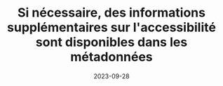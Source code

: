 ---
title: Si nécessaire, des informations supplémentaires sur l'accessibilité sont disponibles dans les métadonnées 
abstract:  
categories: ["Identification"]
agrege: E014
opquast: N/A
indiceebook: '14'
description: "Règle n° 014"
before: "012"
weight: "014"
after: "016"
actif: '1'
layout: rules
date: 2023-09-28
tags: ["Accessibilité", ""]
objectif: ["Améliorer l’accessibilité des contenus aux lectrices et lecteurs handicapées."]
Meo: ["Rédiger le contenu de l'élément accessibility summary"]
Controle: [""]
epubcheck: 
ace: true
humancheck: true
ReadiumGoToolkit: 
Source: ["SNE"]
Referentiel: [""]
steps: ["Développement", "Fabrication"]
---